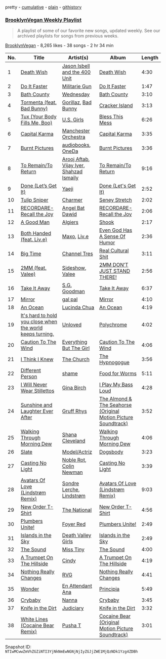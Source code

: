 pretty - [cumulative](/playlists/cumulative/0ZQcCFqc1ziBiC1fvrrbsT.md) - [plain](/playlists/plain/0ZQcCFqc1ziBiC1fvrrbsT) - [githistory](https://github.githistory.xyz/mackorone/spotify-playlist-archive/blob/main/playlists/plain/0ZQcCFqc1ziBiC1fvrrbsT)

### [BrooklynVegan Weekly Playlist](https://open.spotify.com/playlist/0ZQcCFqc1ziBiC1fvrrbsT)

> A playlist of some of our favorite new songs, updated weekly\. See our archived playlists for songs from previous weeks.

[BrooklynVegan](https://open.spotify.com/user/brooklynvegan) - 8,265 likes - 38 songs - 2 hr 34 min

| No. | Title | Artist(s) | Album | Length |
|---|---|---|---|---|
| 1 | [Death Wish](https://open.spotify.com/track/7u16KXOttsLNh7U8FQx2G1) | [Jason Isbell and the 400 Unit](https://open.spotify.com/artist/3Lg3FGwBxOGuefqekQzRUf) | [Death Wish](https://open.spotify.com/album/3N4m9O8Zsof2RX84aHWyy7) | 4:30 |
| 2 | [Do It Faster](https://open.spotify.com/track/3ZTvrQhqEqHvYThM5CV6WE) | [Militarie Gun](https://open.spotify.com/artist/4us4NMG5wuqdUZvthZrj0Q) | [Do It Faster](https://open.spotify.com/album/6jyBZs0lDqpuoeyFJ5LWhs) | 1:47 |
| 3 | [Bath County](https://open.spotify.com/track/5QLTkqU1vldRB8UmGE85Uq) | [Wednesday](https://open.spotify.com/artist/4j7DrazfBZLLD0OrVoAtEe) | [Bath County](https://open.spotify.com/album/3fZD4inpEA8kSAxyPPZ9lC) | 3:10 |
| 4 | [Tormenta \(feat\. Bad Bunny\)](https://open.spotify.com/track/38UYeBLfvpnDSG9GznZdnL) | [Gorillaz](https://open.spotify.com/artist/3AA28KZvwAUcZuOKwyblJQ), [Bad Bunny](https://open.spotify.com/artist/4q3ewBCX7sLwd24euuV69X) | [Cracker Island](https://open.spotify.com/album/4wtZQMNTC1O79kDxMBsEan) | 3:13 |
| 5 | [Tux \(Your Body Fills Me, Boo\)](https://open.spotify.com/track/0cCGlP0ciQgqsg095WoRI7) | [U.S\. Girls](https://open.spotify.com/artist/3AHFDfqhSqPBecjQDIOIJA) | [Bless This Mess](https://open.spotify.com/album/5aGGbXFpuBcMzc8o6TORY9) | 6:26 |
| 6 | [Capital Karma](https://open.spotify.com/track/2H4BLMGYuRRcRneJYUQy0R) | [Manchester Orchestra](https://open.spotify.com/artist/5wFXmYsg3KFJ8BDsQudJ4f) | [Capital Karma](https://open.spotify.com/album/55EHtAjwmnoBmfQ5xKg5OG) | 3:35 |
| 7 | [Burnt Pictures](https://open.spotify.com/track/46PG96cJ6QF9Agy7Pu5BQb) | [audiobooks](https://open.spotify.com/artist/1YvLqwm8xl6ENUT3KK6XMj), [OneDa](https://open.spotify.com/artist/1DwRZpAKiTkUXcprfnxEFr) | [Burnt Pictures](https://open.spotify.com/album/3QM2ckKzgT2zog1ibothaY) | 3:36 |
| 8 | [To Remain/To Return](https://open.spotify.com/track/2qoS301e8EqlZHX6q4UTgc) | [Arooj Aftab](https://open.spotify.com/artist/00JAfwtx5gNiiqyor88Dr5), [Vijay Iyer](https://open.spotify.com/artist/27DeRe5LjIt9ZPXUjF90h6), [Shahzad Ismaily](https://open.spotify.com/artist/4FaBmP30QiO2lXc3yyuqrV) | [To Remain/To Return](https://open.spotify.com/album/6BMbolrVKMs5Hz1Pwr3f2Y) | 9:16 |
| 9 | [Done \(Let’s Get It\)](https://open.spotify.com/track/2aiZVh8PAgIVy3wNlsQnhD) | [Yaeji](https://open.spotify.com/artist/2RqrWplViWHSGLzlhmDcbt) | [Done \(Let's Get It\)](https://open.spotify.com/album/1qVKptza3e1owyE8IzvTUO) | 2:52 |
| 10 | [Tulip Sniper](https://open.spotify.com/track/6uE5dLKF2y9brgIwJVGwNf) | [Charmer](https://open.spotify.com/artist/6vXndytZhDoSVuUIo3rOYc) | [Seney Stretch](https://open.spotify.com/album/34bh9mmSZIaDvCcfW6W2AH) | 2:02 |
| 11 | [RECORDARE\-Recall the Joy](https://open.spotify.com/track/0ExkCefOQ8peXFSj4RmvzK) | [Angel Bat Dawid](https://open.spotify.com/artist/59lypjMPo7ZILhNMCgaE19) | [RECORDARE\-Recall the Joy](https://open.spotify.com/album/5gQPZqIV4B7giqcnewocQr) | 2:06 |
| 12 | [A Good Man](https://open.spotify.com/track/6p1BaClHsDXyrCACqE2ZXC) | [Algiers](https://open.spotify.com/artist/58WFmcqNmejE2IpVIna43o) | [Shook](https://open.spotify.com/album/7KTAkz6cGXjFqpxUZIG8WH) | 2:17 |
| 13 | [Both Handed \(feat\. Liv.e\)](https://open.spotify.com/track/6CaofiuAV0UfjSmJGL45Sn) | [Maxo](https://open.spotify.com/artist/758sHPdw5FpB5ZM8f5MpXe), [Liv.e](https://open.spotify.com/artist/0YCL71Clky5els6NireSBP) | [Even God Has A Sense Of Humor](https://open.spotify.com/album/4joXp47OdL7OR96VI80yLF) | 2:36 |
| 14 | [Big Time](https://open.spotify.com/track/2uFrx4kYK1xpkYLz6UyUar) | [Channel Tres](https://open.spotify.com/artist/4cUkGQyhLFqKHBtL58HYVp) | [Real Cultural Shit](https://open.spotify.com/album/4M0PUnWTYYea4Eomsg14D0) | 3:11 |
| 15 | [2MM \(feat\. Valee\)](https://open.spotify.com/track/7ax9nJfbKa7yjdLQvdn6id) | [Sideshow](https://open.spotify.com/artist/53xeKWbSRuGgTxViJTAZKC), [Valee](https://open.spotify.com/artist/4hRL2QmahOYxXNmNKtG1AI) | [2MM DON’T JUST STAND THERE!](https://open.spotify.com/album/5mqhLJlTrDM7altoqe9SLd) | 2:56 |
| 16 | [Take It Away](https://open.spotify.com/track/59zY2k24dbxtmt4oqAmSDB) | [S.G\. Goodman](https://open.spotify.com/artist/7hzn6FoCsEaUNPnPn7TJWd) | [Take It Away](https://open.spotify.com/album/3387BxSFngr5GZLszB9kdb) | 6:37 |
| 17 | [Mirror](https://open.spotify.com/track/1w1moND3MryJYgDZS0FtVR) | [gal pal](https://open.spotify.com/artist/5L1f1CCi4XV5TTyRmLRCGC) | [Mirror](https://open.spotify.com/album/2C2e5mpkcBn5Q16z1a38jx) | 4:10 |
| 18 | [An Ocean](https://open.spotify.com/track/6G6W3MWjKYMNpKo88KIsgf) | [Lucinda Chua](https://open.spotify.com/artist/3PaJIkKZtfopcZxWluQhzJ) | [An Ocean](https://open.spotify.com/album/1FEfRYCD9GvAeYUBG3ysIU) | 4:19 |
| 19 | [It's hard to hold you close when the world keeps turning.](https://open.spotify.com/track/2nhOmc5099enihPgvakFU6) | [Unloved](https://open.spotify.com/artist/5SOsxafkLy6a7mUyPp0ETK) | [Polychrome](https://open.spotify.com/album/3dlkCO3uYBLHWhJNZ3D3KB) | 4:02 |
| 20 | [Caution To The Wind](https://open.spotify.com/track/1nTp6IaQyU2FCbe1KZipRI) | [Everything But The Girl](https://open.spotify.com/artist/13ccXrK7AmXb4TddMkE7jy) | [Caution To The Wind](https://open.spotify.com/album/2oIbVI3dL2BIXVFxfqNpKR) | 4:06 |
| 21 | [I Think I Knew](https://open.spotify.com/track/1SQEeCBY77oNK8HV8sdk6h) | [The Church](https://open.spotify.com/artist/2ZfogSsOWP4mVfEqfpLXCt) | [The Hypnogogue](https://open.spotify.com/album/2FF3Xj5Qsd0n43y55Ra2Ei) | 3:56 |
| 22 | [Different Person](https://open.spotify.com/track/5FzYRluSFu1JFPmBYSjZ9f) | [shame](https://open.spotify.com/artist/4IeWU3NYBI9mISFVhzXG8f) | [Food for Worms](https://open.spotify.com/album/6A3JJrCJO2TXZ9Vfy3tIbW) | 5:11 |
| 23 | [I Will Never Wear Stillettos](https://open.spotify.com/track/7Cczva0WfK1AlgfIXpya7e) | [Gina Birch](https://open.spotify.com/artist/6Uf8GS97rZbMv6vUFKhWft) | [I Play My Bass Loud](https://open.spotify.com/album/16dyrlvM1MCGoKsIfeNlTN) | 4:28 |
| 24 | [Sunshine and Laughter Ever After](https://open.spotify.com/track/6TleTGZLXR8fKNPimsBRpI) | [Gruff Rhys](https://open.spotify.com/artist/0dLSQG3IV62UNVhWUe6mx6) | [The Almond & The Seahorse \(Original Motion Picture Soundtrack\)](https://open.spotify.com/album/0SvvHNQe3e5NFcKKJ0n0As) | 3:52 |
| 25 | [Walking Through Morning Dew](https://open.spotify.com/track/3raWXOgKflgg36aHQHprjC) | [Shana Cleveland](https://open.spotify.com/artist/5E6dR5oDjhT39zr1YuXRq0) | [Walking Through Morning Dew](https://open.spotify.com/album/27XINFxRhPQDl13ASfltFr) | 4:06 |
| 26 | [Slate](https://open.spotify.com/track/6wetsjxKwDWJ4Js5hwEgM0) | [Model/Actriz](https://open.spotify.com/artist/7gdb1IQFHFQqCc5KoLTYNC) | [Dogsbody](https://open.spotify.com/album/1DWLFwBZxTSBWw7G9uhpok) | 3:23 |
| 27 | [Casting No Light](https://open.spotify.com/track/3xfAnCcIgqUB6IYh2r7Xf2) | [Noble Rot](https://open.spotify.com/artist/6GzJ0KOAtwItxv4qwKrift), [Colin Newman](https://open.spotify.com/artist/7lm6HTAFVQjYvB0kniM6UN) | [Casting No Light](https://open.spotify.com/album/1pe7kdHiclhuJMywPo3bFf) | 3:39 |
| 28 | [Avatars Of Love \(Lindstrøm Remix\)](https://open.spotify.com/track/4ACrGbpGj4LeWckF35Jnsq) | [Sondre Lerche](https://open.spotify.com/artist/0Q6X1jqwOVQuclYp2P1bub), [Lindstrøm](https://open.spotify.com/artist/2vTtjIqZ7hW0W15t1ApKTB) | [Avatars Of Love \(Lindstrøm Remix\)](https://open.spotify.com/album/3oY9YfKVsoxQoVKT4jqy6e) | 9:03 |
| 29 | [New Order T\-Shirt](https://open.spotify.com/track/6bVQ9ygrzZj9B7Z5hLB1bk) | [The National](https://open.spotify.com/artist/2cCUtGK9sDU2EoElnk0GNB) | [New Order T\-Shirt](https://open.spotify.com/album/2r3ZTexCYXDSGmTbcNyqmw) | 4:56 |
| 30 | [Plumbers Unite!](https://open.spotify.com/track/5hOeUJK30975PrU6QBb65J) | [Foyer Red](https://open.spotify.com/artist/5wKmTXJpyfGPogzkoyrfGF) | [Plumbers Unite!](https://open.spotify.com/album/16kyQA8GPBrjcBi6gZQ4Jt) | 2:49 |
| 31 | [Islands in the Sky](https://open.spotify.com/track/3T0QxmR5syQMjkkGH2Pk4x) | [Death Valley Girls](https://open.spotify.com/artist/0EvAIYxDOmvxkCv35jfmS9) | [Islands in the Sky](https://open.spotify.com/album/1DyPBhl4dyqXLrjdwiCcuD) | 2:49 |
| 32 | [The Sound](https://open.spotify.com/track/0OKaXYZRIY25YhaZZxLtIQ) | [Miss Tiny](https://open.spotify.com/artist/2hbFQvtM89x3icGyynjgN4) | [The Sound](https://open.spotify.com/album/6OPNBIYdTWinTD7NjPtXRh) | 4:00 |
| 33 | [A Trumpet On The Hillside](https://open.spotify.com/track/2MTCEVA7fsxfAImABfXZ94) | [Cindy](https://open.spotify.com/artist/5C8xxfvMhwwxeSz4LZm41N) | [A Trumpet On The Hillside](https://open.spotify.com/album/5KSu2w06ZFfIHML0o9PeFP) | 4:19 |
| 34 | [Nothing Really Changes](https://open.spotify.com/track/2LgN5dODM51l9djXNMc1AV) | [RVG](https://open.spotify.com/artist/4a2c6VZMfp0CdNg1JgSPR9) | [Nothing Really Changes](https://open.spotify.com/album/1tYf8MA5vbGugWpPAlQCtZ) | 4:41 |
| 35 | [Wonder](https://open.spotify.com/track/0MWTaBGkLthsFRNXHqK5Kw) | [En Attendant Ana](https://open.spotify.com/artist/7mKMQWOBVDivOhswm33WDL) | [Principia](https://open.spotify.com/album/3AH27ovAFMovCNs5w7WljD) | 5:49 |
| 36 | [Crybaby](https://open.spotify.com/track/1Fe51DbsaZeTmLxqnp7eYf) | [Nanna](https://open.spotify.com/artist/49QsjyvAahM6W748gTeWZ7) | [Crybaby](https://open.spotify.com/album/2zMU4HPuaNTBpWscm9PsXy) | 3:45 |
| 37 | [Knife in the Dirt](https://open.spotify.com/track/4rY2Go6E34ZI09LX21Ko3v) | [Judiciary](https://open.spotify.com/artist/1llYaLn43cLcbWg9M4t0Y3) | [Knife in the Dirt](https://open.spotify.com/album/2t1hUmT2rDFi5s0P85wyTj) | 3:32 |
| 38 | [White Lines \(Cocaine Bear Remix\)](https://open.spotify.com/track/3SMOSARVK8MKeW8yPwCJ7x) | [Pusha T](https://open.spotify.com/artist/0ONHkAv9pCAFxb0zJwDNTy) | [Cocaine Bear \(Original Motion Picture Soundtrack\)](https://open.spotify.com/album/0N4pj2fNZaIKpxA4IgzH9V) | 3:01 |

Snapshot ID: `NTIwMCwwZmVhZGZiNTI3YjNkNmEwNGNjNjIyZGJjZWE1MjQzNDk1Yzg4ZDBh`
